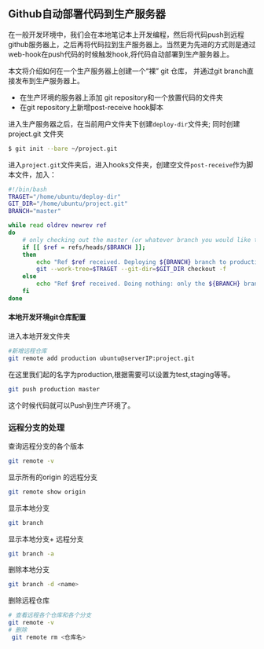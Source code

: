 ## Github自动部署代码到生产服务器

在一般开发环境中，我们会在本地笔记本上开发编程，然后将代码push到远程github服务器上，之后再将代码拉到生产服务器上。当然更为先进的方式则是通过web-hook在push代码的时候触发hook,将代码自动部署到生产服务器上。

本文将介绍如何在一个生产服务器上创建一个“裸” git 仓库， 并通过git branch直接发布到生产服务器上。

* 在生产环境的服务器上添加 git repository和一个放置代码的文件夹
* 在git repository上新增post-receive hook脚本

进入生产服务器之后，在当前用户文件夹下创建`deploy-dir`文件夹;
同时创建project.git 文件夹

```bash
$ git init --bare ~/project.git
```

进入`project.git`文件夹后，进入hooks文件夹，创建空文件`post-receive`作为脚本文件，加入：

```bash
#!/bin/bash
TRAGET="/home/ubuntu/deploy-dir"
GIT_DIR="/home/ubuntu/project.git"
BRANCH="master"

while read oldrev newrev ref
do
	# only checking out the master (or whatever branch you would like to deploy)
	if [[ $ref = refs/heads/$BRANCH ]];
	then
		echo "Ref $ref received. Deploying ${BRANCH} branch to production..."
		git --work-tree=$TRAGET --git-dir=$GIT_DIR checkout -f
	else
		echo "Ref $ref received. Doing nothing: only the ${BRANCH} branch may be deployed on this server."
	fi
done

```
#### 本地开发环境git仓库配置
进入本地开发文件夹

```bash
#新增远程仓库
git remote add production ubuntu@serverIP:project.git
```

在这里我们起的名字为production,根据需要可以设置为test,staging等等。

```bash
git push production master
```

这个时候代码就可以Push到生产环境了。

### 远程分支的处理

查询远程分支的各个版本

```bash
git remote -v
```

显示所有的origin 的远程分支

```bash
git remote show origin 
```

显示本地分支
```bash
git branch
```

显示本地分支+ 远程分支

```bash
git branch -a
```

删除本地分支
```bash
git branch -d <name>
```

删除远程仓库

```bash
# 查看远程各个仓库和各个分支
git remote -v
# 删除
 git remote rm <仓库名>
```